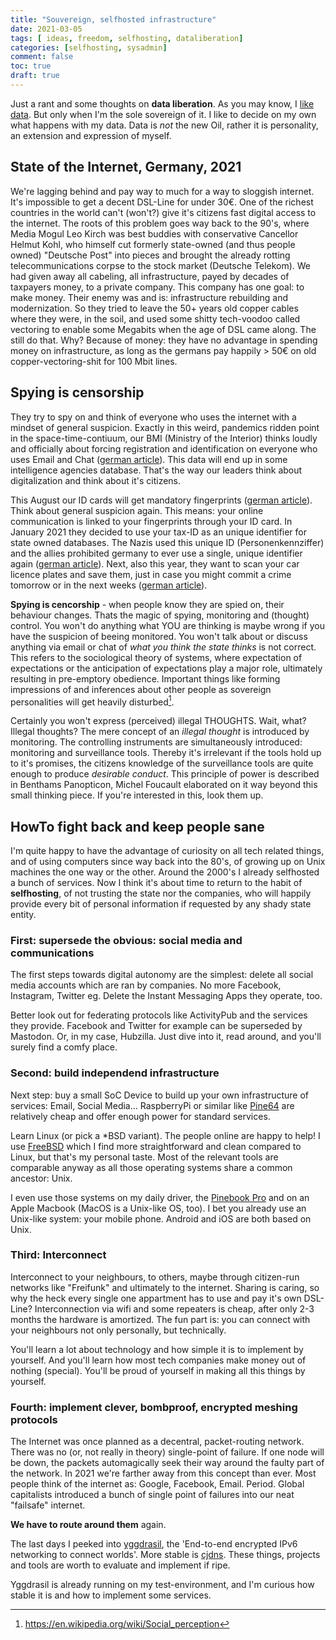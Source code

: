 ```yaml
---
title: "Souvereign, selfhosted infrastructure"
date: 2021-03-05
tags: [ ideas, freedom, selfhosting, dataliberation]
categories: [selfhosting, sysadmin]
comment: false
toc: true
draft: true
---
```

Just a rant and some thoughts on **data liberation**. As you may know, I [like data](/categories/quantifiedself/). But only when I'm the sole sovereign of it. I like to decide on my own what happens with my data. Data is *not* the new Oil, rather it is personality, an extension and expression of myself.

## State of the Internet, Germany, 2021
We're lagging behind and pay way to much for a way to sloggish internet. It's impossible to get a decent DSL-Line for under 30€. One of the richest countries in the world can't (won't?) give it's citizens fast digital access to the internet. The roots of this problem goes way back to the 90's, where Media Mogul Leo Kirch was best buddies with conservative Cancellor Helmut Kohl, who himself cut formerly state-owned (and thus people owned) "Deutsche Post" into pieces and brought the already rotting telecommunications corpse to the stock market (Deutsche Telekom). We had given away all cabeling, all infrastructure, payed by decades of taxpayers money, to a private company. This company has one goal: to make money. Their enemy was and is: infrastructure rebuilding and modernization. So they tried to leave the 50+ years old copper cables where they were, in the soil, and used some shitty tech-voodoo called vectoring to enable some Megabits when the age of DSL came along. The still do that. Why? Because of money: they have no advantage in spending money on infrastructure, as long as the germans pay happily > 50€ on old copper-vectoring-shit for 100 Mbit lines.

## Spying is censorship
They try to spy on and think of everyone who uses the internet with a mindset of general suspicion. Exactly in this weird, pandemics ridden point in the space-time-contiuum, our BMI (Ministry of the Interior) thinks loudly and officially about forcing registration and identification on everyone who uses Email and Chat ([german article](https://taz.de/Registrierungspflicht-bei-Messengern/!5751246/)). This data will end up in some intelligence agencies database. That's the way our leaders think about digitalization and think about it's citizens.

This August our ID cards will get mandatory fingerprints ([german article](https://netzpolitik.org/2020/biometrische-daten-bundestag-beschloss-speicherpflicht-fuer-fingerabdruecke-in-personalausweisen/)). Think about general suspicion again. This means: your online communication is linked to your fingerprints through your ID card. In January 2021 they decided to use your tax-ID as an unique identifier for state owned databases. The Nazis used this unique ID (Personenkennziffer) and the allies prohibited germany to ever use a single, unique identifier again ([german article](https://netzpolitik.org/2021/bundesrat-die-individuelle-personenkennzahl-kommt/)). Next, also this year, they want to scan your car licence plates and save them, just in case you might commit a crime tomorrow or in the next weeks ([german article](https://netzpolitik.org/2021/kennzeichenscanner-bundesrat-fordert-auto-vorratsdatenspeicherung/)).

**Spying is cencorship** - when people know they are spied on, their behaviour changes. Thats the magic of spying, monitoring and (thought) control. You won't do anything what YOU are thinking is maybe wrong if you have the suspicion of beeing monitored. You won't talk about or discuss anything via email or chat of *what you think the state thinks* is not correct. This refers to the sociological theory of systems, where expectation of expectations or the anticipation of expectations play a major role, ultimately resulting in pre-emptory obedience. Important things like forming impressions of and inferences about other people as sovereign personalities will get heavily disturbed[^1].

Certainly you won't express (perceived) illegal THOUGHTS. Wait, what? Illegal thoughts? The mere concept of an *illegal thought* is introduced by monitoring. The controlling instruments are simultaneously introduced: monitoring and surveillance tools. Thereby it's irrelevant if the tools hold up to it's promises, the citizens knowledge of the surveillance tools are quite enough to produce *desirable conduct*. This principle of power is described in Benthams Panopticon, Michel Foucault elaborated on it way beyond this small thinking piece. If you're interested in this, look them up.

## HowTo fight back and keep people sane
I'm quite happy to have the advantage of curiosity on all tech related things, and of using computers since way back into the 80's, of growing up on Unix machines the one way or the other. Around the 2000's I already selfhosted a bunch of services. Now I think it's about time to return to the habit of **selfhosting**, of not trusting the state nor the companies, who will happily provide every bit of personal information if requested by any shady state entity.

### First: supersede the obvious: social media and communications
The first steps towards digital autonomy are the simplest: delete all social media accounts which are ran by companies. No more Facebook, Instagram, Twitter eg. Delete the Instant Messaging Apps they operate, too.

Better look out for federating protocols like ActivityPub and the services they provide. Facebook and Twitter for example can be superseded by Mastodon. Or, in my case, Hubzilla. Just dive into it, read around, and you'll surely find a comfy place.

### Second: build independend infrastructure
Next step: buy a small SoC Device to build up your own infrastructure of services: Email, Social Media... RaspberryPi or similar like [Pine64](https://pine64.com/) are relatively cheap and offer enough power for standard services. 

Learn Linux (or pick a \*BSD variant). The people online are happy to help! I use [FreeBSD](https://www.freebsd.org) which I find more straightforward and clean compared to Linux, but that's my personal taste. Most of the relevant tools are comparable anyway as all those operating systems share a common ancestor: Unix.

I even use those systems on my daily driver, the [Pinebook Pro](/tags/pinebook/) and on an Apple Macbook (MacOS is a Unix-like OS, too). I bet you already use an Unix-like system: your mobile phone. Android and iOS are both based on Unix.

### Third: Interconnect
Interconnect to your neighbours, to others, maybe through citizen-run networks like "Freifunk" and ultimately to the internet. Sharing is caring, so why the heck every single one appartment has to use and pay it's own DSL-Line? Interconnection via wifi and some repeaters is cheap, after only 2-3 months the hardware is amortized. The fun part is: you can connect with your neighbours not only personally, but technically.

You'll learn a lot about technology and how simple it is to implement by yourself. And you'll learn how most tech companies make money out of nothing (special). You'll be proud of yourself in making all this things by yourself.

### Fourth: implement clever, bombproof, encrypted meshing protocols
The Internet was once planned as a decentral, packet-routing network. There was no (or, not really in theory) single-point of failure. If one node will be down, the packets automagically seek their way around the faulty part of the network. In 2021 we're farther away from this concept than ever. Most people think of the internet as: Google, Facebook, Email. Period. Global capitalists introduced a bunch of single point of failures into our neat "failsafe" internet. 

**We have to route around them** again.

The last days I peeked into [yggdrasil](https://yggdrasil-network.github.io/), the 'End-to-end encrypted IPv6 networking to connect worlds'. More stable is [cjdns](https://github.com/cjdelisle/cjdns). These things, projects and tools are worth to evaluate and implement if ripe.

Yggdrasil is already running on my test-environment, and I'm curious how stable it is and how to implement some services.

[^1]: https://en.wikipedia.org/wiki/Social_perception
